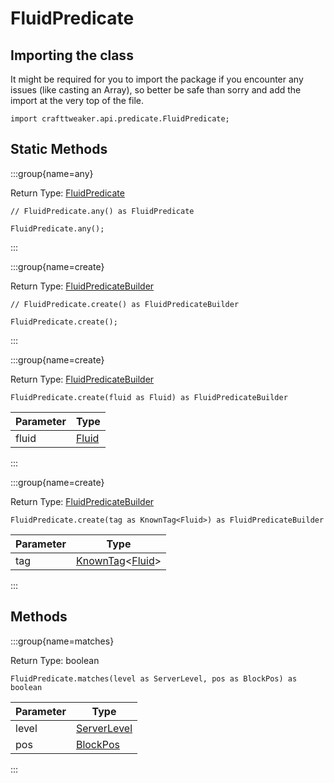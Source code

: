 # FluidPredicate

## Importing the class

It might be required for you to import the package if you encounter any issues (like casting an Array), so better be safe than sorry and add the import at the very top of the file.
```zenscript
import crafttweaker.api.predicate.FluidPredicate;
```


## Static Methods

:::group{name=any}

Return Type: [FluidPredicate](/vanilla/api/predicate/FluidPredicate)

```zenscript
// FluidPredicate.any() as FluidPredicate

FluidPredicate.any();
```

:::

:::group{name=create}

Return Type: [FluidPredicateBuilder](/vanilla/api/predicate/builder/FluidPredicateBuilder)

```zenscript
// FluidPredicate.create() as FluidPredicateBuilder

FluidPredicate.create();
```

:::

:::group{name=create}

Return Type: [FluidPredicateBuilder](/vanilla/api/predicate/builder/FluidPredicateBuilder)

```zenscript
FluidPredicate.create(fluid as Fluid) as FluidPredicateBuilder
```

| Parameter |               Type                |
|-----------|-----------------------------------|
| fluid     | [Fluid](/vanilla/api/fluid/Fluid) |


:::

:::group{name=create}

Return Type: [FluidPredicateBuilder](/vanilla/api/predicate/builder/FluidPredicateBuilder)

```zenscript
FluidPredicate.create(tag as KnownTag<Fluid>) as FluidPredicateBuilder
```

| Parameter |                                        Type                                         |
|-----------|-------------------------------------------------------------------------------------|
| tag       | [KnownTag](/vanilla/api/tag/type/KnownTag)&lt;[Fluid](/vanilla/api/fluid/Fluid)&gt; |


:::

## Methods

:::group{name=matches}

Return Type: boolean

```zenscript
FluidPredicate.matches(level as ServerLevel, pos as BlockPos) as boolean
```

| Parameter |                     Type                      |
|-----------|-----------------------------------------------|
| level     | [ServerLevel](/vanilla/api/world/ServerLevel) |
| pos       | [BlockPos](/vanilla/api/util/math/BlockPos)   |


:::


